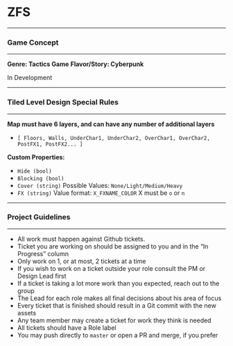 # ZFS

----

### Game Concept

----

**Genre: Tactics Game**
**Flavor/Story: Cyberpunk**

In Development

----

### Tiled Level Design Special Rules

----

**Map must have 6 layers, and can have any number of additional layers**

 * `[ Floors, Walls, UnderChar1, UnderChar2, OverChar1, OverChar2, PostFX1, PostFX2... ]`

**Custom Properties:**
* `Hide (bool)`
* `Blocking (bool)`
* `Cover (string)` Possible Values: `None/Light/Medium/Heavy`
* `FX (string)` Value format: `X_FXNAME_COLOR` X must be `o` or `n`

----

### Project Guidelines

----

- All work must happen against Github tickets.
- Ticket you are working on should be assigned to you and in the “In Progress” column
- Only work on 1, or at most, 2 tickets at a time
- If you wish to work on a ticket outside your role consult the PM or Design Lead first
- If a ticket is taking a lot more work than you expected, reach out to the group
- The Lead for each role makes all final decisions about his area of focus
- Every ticket that is finished should result in a Git commit with the new assets
- Any team member may create a ticket for work they think is needed
- All tickets should have a Role label
- You may push directly to `master` or open a PR and merge, if you prefer


